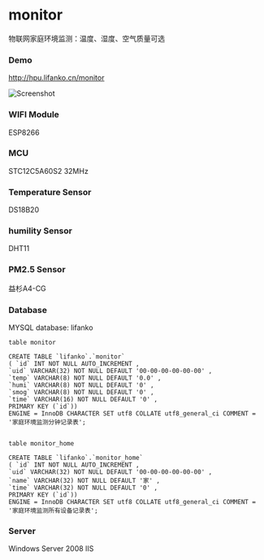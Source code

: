 # monitor
物联网家庭环境监测：温度、湿度、空气质量可选

### Demo
http://hpu.lifanko.cn/monitor

![Screenshot](https://github.com/lifankohome/IOT-Monitor/blob/master/screenshot.png?raw=true)

### WIFI Module
ESP8266

### MCU
STC12C5A60S2 32MHz

### Temperature Sensor
DS18B20

### humility Sensor
DHT11

### PM2.5 Sensor
益杉A4-CG

### Database
MYSQL database: lifanko

```
table monitor

CREATE TABLE `lifanko`.`monitor`
( `id` INT NOT NULL AUTO_INCREMENT ,
`uid` VARCHAR(32) NOT NULL DEFAULT '00-00-00-00-00-00' ,
`temp` VARCHAR(8) NOT NULL DEFAULT '0.0' ,
`humi` VARCHAR(8) NOT NULL DEFAULT '0' ,
`smog` VARCHAR(8) NOT NULL DEFAULT '0' ,
`time` VARCHAR(16) NOT NULL DEFAULT '0' ,
PRIMARY KEY (`id`))
ENGINE = InnoDB CHARACTER SET utf8 COLLATE utf8_general_ci COMMENT = '家庭环境监测分钟记录表';


table monitor_home

CREATE TABLE `lifanko`.`monitor_home`
( `id` INT NOT NULL AUTO_INCREMENT ,
`uid` VARCHAR(32) NOT NULL DEFAULT '00-00-00-00-00-00' ,
`name` VARCHAR(32) NOT NULL DEFAULT '家' ,
`time` VARCHAR(32) NOT NULL DEFAULT '0' ,
PRIMARY KEY (`id`))
ENGINE = InnoDB CHARACTER SET utf8 COLLATE utf8_general_ci COMMENT = '家庭环境监测所有设备记录表';
```

### Server
Windows Server 2008 IIS